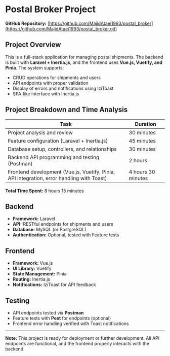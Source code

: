 # Postal Broker Project

**GitHub Repository:** [https://github.com/MajidAtaei1993/postal_broker](https://github.com/MajidAtaei1993/postal_broker.git)

## Project Overview
This is a full-stack application for managing postal shipments. The backend is built with **Laravel + Inertia.js**, and the frontend uses **Vue.js, Vuetify, and Pinia**. The system supports:

- CRUD operations for shipments and users
- API endpoints with proper validation
- Display of errors and notifications using IziToast
- SPA-like interface with Inertia.js

## Project Breakdown and Time Analysis

| Task | Duration |
|------|----------|
| Project analysis and review | 30 minutes |
| Feature configuration (Laravel + Inertia.js) | 45 minutes |
| Database setup, controllers, and relationships | 30 minutes |
| Backend API programming and testing (Postman) | 2 hours |
| Frontend development (Vue.js, Vuetify, Pinia, API integration, error handling with Toast) | 4 hours 30 minutes |

**Total Time Spent:** 8 hours 15 minutes

## Backend
- **Framework:** Laravel
- **API:** RESTful endpoints for shipments and users
- **Database:** MySQL (or PostgreSQL)
- **Authentication:** Optional, tested with Feature tests

## Frontend
- **Framework:** Vue.js
- **UI Library:** Vuetify
- **State Management:** Pinia
- **Routing:** Inertia.js
- **Notifications:** IziToast for API feedback

## Testing
- API endpoints tested via **Postman**  
- Feature tests with **Pest** for endpoints (optional)  
- Frontend error handling verified with Toast notifications  

---

**Note:** This project is ready for deployment or further development. All API endpoints are functional, and the frontend properly interacts with the backend.  

